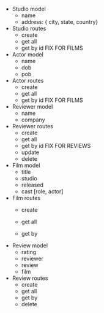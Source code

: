 * Studio model
  * name
  * address: { city, state, country}
* Studio routes
  * create
  * get all
  * get by id FIX FOR FILMS
* Actor model
  * name
  * dob
  * pob
* Actor routes
  * create
  * get all
  * get by id FIX FOR FILMS
* Reviewer model
  * name
  * company
* Reviewer routes
  * create
  * get all
  * get by id FIX FOR REVIEWS
  * update
  * delete
* Film model
  * title
  * studio
  * released
  * cast [role, actor]  
* Film routes
  * create
  * get all
  
  * get by
* Review model
  * rating
  * reviewer
  * review
  * film  
* Review routes
  * create
  * get all
  * get by
  * delete
